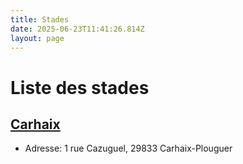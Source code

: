 ```yaml
---
title: Stades
date: 2025-06-23T11:41:26.814Z
layout: page
---
```


# Liste des stades


## [Carhaix](/stades/Carhaix/)
- Adresse: 1 rue Cazuguel, 29833 Carhaix-Plouguer


